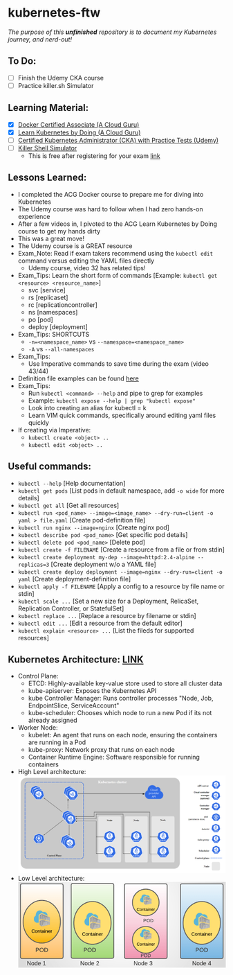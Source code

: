 # kubernetes-ftw

*The purpose of this **unfinished** repository is to document my Kubernetes journey, and nerd-out!*

## To Do:
- [ ] Finish the Udemy CKA course
- [ ] Practice killer.sh Simulator

## Learning Material:
- [x] [Docker Certified Associate (A Cloud Guru)](https://learn.acloud.guru/course/6b00566d-6246-4ebe-8257-f98f989321cf/overview)
- [x] [Learn Kubernetes by Doing (A Cloud Guru)](https://learn.acloud.guru/course/82b39fac-b9f7-43d1-8f52-6a89efe5202f/dashboard)
- [ ] [Certified Kubernetes Administrator (CKA) with Practice Tests (Udemy)](https://www.udemy.com/course/certified-kubernetes-administrator-with-practice-tests/)
- [ ] [Killer Shell Simulator](https://killer.sh/)
    - This is free after registering for your exam [link](https://killer.sh/pricing)

## Lessons Learned:
- I completed the ACG Docker course to prepare me for diving into Kubernetes
- The Udemy course was hard to follow when I had zero hands-on experience
- After a few videos in, I pivoted to the ACG Learn Kubernetes by Doing course to get my hands dirty
- This was a great move!
- The Udemy course is a GREAT resource
- Exam_Note: Read if exam takers recommend using the `kubectl edit` command versus editing the YAML files directly
    - Udemy course, video 32 has related tips!
- Exam_Tips: Learn the short form of commands [Example: `kubectl get <resource> <resource_name>`]
    - svc [service]
    - rs [replicaset]
    - rc [replicationcontroller]
    - ns [namespaces]
    - po [pod]
    - deploy [deployment]
- Exam_Tips: SHORTCUTS
    - `-n=<namespace_name>` vs `--namespace=<namespace_name>`
    - `-A` vs `--all-namespaces`
- Exam_Tips:
    - Use Imperative commands to save time during the exam (video 43/44)
- Definition file examples can be found [here](https://kubernetes.io/docs/concepts/workloads/)
- Exam_Tips:
    - Run `kubectl <command> --help` and pipe to grep for examples
    - Example: `kubectl expose --help | grep "kubectl expose"`
    - Look into creating an alias for kubectl = k
    - Learn VIM quick commands, specifically around editing yaml files quickly
- If creating via Imperative:
    - `kubectl create <object> ..`
    - `kubectl edit <object> ..`
## Useful commands:
- `kubectl --help` [Help documentation]
- `kubectl get pods` [List pods in default namespace, add `-o wide` for more details]
- `kubectl get all` [Get all resources]
- `kubectl run <pod_name> --image=<image_name> --dry-run=client -o yaml > file.yaml` [Create pod-definition file]
- `kubectl run nginx --image=nginx` [Create nginx pod]
- `kubectl describe pod <pod_name>` [Get specific pod details]
- `kubectl delete pod <pod_name>` [Delete pod]
- `kubectl create -f FILENAME` [Create a resource from a file or from stdin]
- `kubectl create deployment my-dep --image=httpd:2.4-alpine --replicas=3` [Create deployment w/o a YAML file]
- `kubectl create deploy deployment --image=nginx --dry-run=client -o yaml` [Create deployment-definition file]
- `kubectl apply -f FILENAME` [Apply a config to a resource by file name or stdin]
- `kubectl scale ...` [Set a new size for a Deployment, RelicaSet, Replication Controller, or StatefulSet]
- `kubectl replace ...` [Replace a resource by filename or stdin]
- `kubectl edit ...` [Edit a resource from the default editor]
- `kubectl explain <resource> ...` [List the fileds for supported resources]

## Kubernetes Architecture: [LINK](https://kubernetes.io/docs/concepts/overview/components/)
- Control Plane:
    - ETCD: Highly-available key-value store used to store all cluster data
    - kube-apiserver: Exposes the Kubernetes API
    - kube Controller Manager: Runs controller processes "Node, Job, EndpointSlice, ServiceAccount"
    - kube-scheduler: Chooses which node to run a new Pod if its not already assigned
- Worker Node:
    - kubelet: An agent that runs on each node, ensuring the containers are running in a Pod
    - kube-proxy: Network proxy that runs on each node
    - Container Runtime Engine: Software responsible for running containers
- High Level architecture:
![alt text](kubernetes__architecture.PNG "High Level")
- Low Level architecture:
![alt text](pod_node_container.PNG "Low Level")